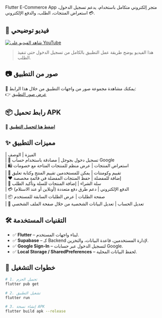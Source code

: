  Flutter E-Commerce App
 متجر إلكتروني متكامل باستخدام، يدعم تسجيل الدخول، استعراض المنتجات، الطلب، والدفع الإلكتروني 💳.

## 🎥 فيديو توضيحي
[![شاهد الفيديو على YouTube](https://img.youtube.com/vi/VejfXy9rcsE/0.jpg)](https://youtu.be/VejfXy9rcsE)

> هذا الفيديو يوضح طريقة عمل التطبيق بالكامل من تسجيل الدخول حتى تنفيذ الطلب.


## 📷 صور من التطبيق

📸 يمكنك مشاهدة مجموعة صور من واجهات التطبيق من خلال هذا الرابط:  
👉 [عرض صور التطبيق](https://postimg.cc/gallery/Ymqj6B3)


## 📦 رابط تحميل APK
🔗 **[اضغط هنا لتحميل التطبيق](https://drive.google.com/file/d/1JyMRt8NkSaaneTHtUW9gKjWnhnSNCLgq/view?usp=sharing)**



## ✨ مميزات التطبيق

| الميزة                          | الوصف                                                                
| 🔐 تسجيل دخول بجوجل           | مصادقة باستخدام حساب Google                                          
| 🛍️ استعراض المنتجات            | عرض منظم للمنتجات المتاحة مع خصومات                                 
| 📝 تقييم وكومنتات               | يمكن للمستخدمين تقييم المنتج وكتابة تعليق                            
| ❤️ إضافة للمفضلة               | حفظ المنتجات المفضلة في قائمة مخصصة                                  
| 🛒 سلة الشراء                 | إضافة المنتجات للسلة وتأكيد الطلب                                   
| 💳 الدفع الإلكتروني              | دعم طرق دفع متعددة (أونلاين أو عند الاستلام)                        
| 📦 صفحة الطلبات               | عرض الطلبات السابقة للمستخدم                                        
| 👤 تعديل الحساب               | تعديل البيانات الشخصية من خلال صفحة الملف الشخصي                    


## 🛠️ التقنيات المستخدمة

- ✅ **Flutter** – لبناء واجهات المستخدم.
- ✅ **Supabase** – كـ Backend لإدارة المستخدمين، قاعدة البيانات، والتخزين.
- ✅ **Google Sign-In** – لتسجيل الدخول عبر حسابات Google.
- ✅ **Local Storage / SharedPreferences** – لحفظ البيانات المحلية.

## 🚀 خطوات التشغيل

```bash
# 1. تحميل الحزم
flutter pub get

# 2. تشغيل التطبيق
flutter run

# 3. إنشاء نسخة APK
flutter build apk --release
